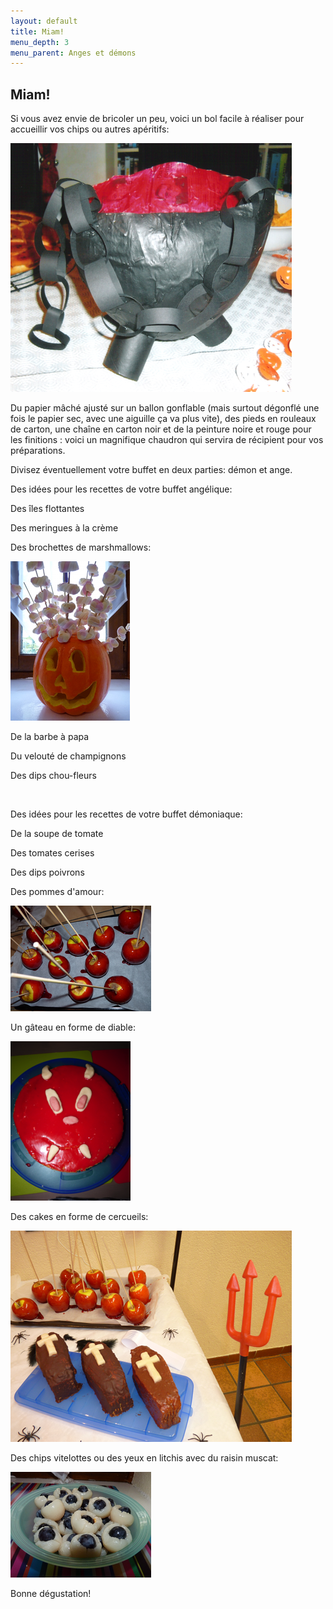 ```yaml
---
layout: default
title: Miam!
menu_depth: 3
menu_parent: Anges et démons
---
```


## Miam!

Si vous avez envie de bricoler un peu, voici un bol facile à réaliser pour accueillir vos chips ou autres apéritifs:

![chaudron](/assets/images/pages/chaudron.png)

Du papier mâché ajusté sur un ballon gonflable (mais surtout dégonflé une fois le papier sec, avec une aiguille ça va plus vite), des pieds en rouleaux de carton, une chaîne en carton noir et de la peinture noire et rouge pour les finitions : voici un magnifique chaudron qui servira de récipient pour vos préparations.

Divisez éventuellement votre buffet en deux parties: démon et ange.

Des idées pour les recettes de votre buffet angélique:

Des îles flottantes

Des meringues à la crème

Des brochettes de marshmallows:

![citrouille](/assets/images/pages/citrouille2.png)

De la barbe à papa

Du velouté de champignons

Des dips chou-fleurs

<br />

Des idées pour les recettes de votre buffet démoniaque:

De la soupe de tomate

Des tomates cerises

Des dips poivrons

Des pommes d'amour:

![pommes](/assets/images/pages/pommesamour.png)

Un gâteau en forme de diable:

![diable](/assets/images/pages/tetediable.png)

Des cakes en forme de cercueils:

![cercueils](/assets/images/pages/cercueils2.png)

Des chips vitelottes ou des yeux en litchis avec du raisin muscat:

![salade](/assets/images/pages/saladeyeux.png)

Bonne dégustation!